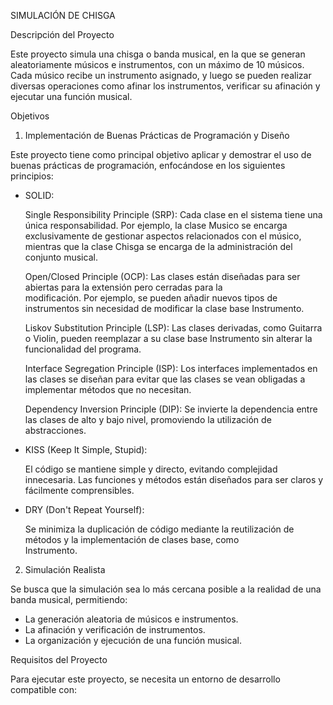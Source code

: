 SIMULACIÓN DE CHISGA 

Descripción del Proyecto

Este proyecto simula una chisga o banda musical, en la que se generan aleatoriamente músicos e instrumentos, con un máximo de 10 músicos. Cada músico recibe un instrumento asignado, y luego se pueden realizar diversas operaciones como afinar los instrumentos, verificar su afinación y ejecutar una función musical.

Objetivos

1. Implementación de Buenas Prácticas de Programación y Diseño
   
Este proyecto tiene como principal objetivo aplicar y demostrar el uso de buenas prácticas de programación, enfocándose en
los siguientes principios:

  - SOLID:
     
     Single Responsibility Principle (SRP): Cada clase en el sistema tiene una única responsabilidad. Por ejemplo, la clase         Musico se encarga exclusivamente de gestionar aspectos relacionados con el músico, mientras que la clase Chisga se 
     encarga de la administración del conjunto musical.
     
     Open/Closed Principle (OCP): Las clases están diseñadas para ser abiertas para la extensión pero cerradas para la  
     modificación. Por ejemplo, se pueden añadir nuevos tipos de instrumentos sin necesidad de modificar la clase base 
     Instrumento.

     Liskov Substitution Principle (LSP): Las clases derivadas, como Guitarra o Violin, pueden reemplazar a su clase base 
     Instrumento sin alterar la funcionalidad del programa.

     Interface Segregation Principle (ISP): Los interfaces implementados en las clases se diseñan para evitar que las clases 
     se vean obligadas a implementar métodos que no necesitan.

     Dependency Inversion Principle (DIP): Se invierte la dependencia entre las clases de alto y bajo nivel, promoviendo la 
     utilización de abstracciones.

  - KISS (Keep It Simple, Stupid):

     El código se mantiene simple y directo, evitando complejidad innecesaria. Las funciones y métodos están diseñados para 
     ser claros y fácilmente comprensibles.

  - DRY (Don't Repeat Yourself):
     
     Se minimiza la duplicación de código mediante la reutilización de métodos y la implementación de clases base, como    
     Instrumento.


2. Simulación Realista

Se busca que la simulación sea lo más cercana posible a la realidad de una banda musical, permitiendo:

  - La generación aleatoria de músicos e instrumentos.
  - La afinación y verificación de instrumentos.
  - La organización y ejecución de una función musical.


Requisitos del Proyecto

Para ejecutar este proyecto, se necesita un entorno de desarrollo compatible con:

